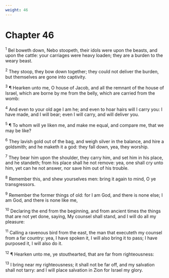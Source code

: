 ```yaml
---
weight: 46
---
```


# Chapter 46

<sup>1</sup> Bel boweth down, Nebo stoopeth, their idols were upon the beasts, and upon the cattle: your carriages were heavy loaden; they are a burden to the weary beast. 

<sup>2</sup> They stoop, they bow down together; they could not deliver the burden, but themselves are gone into captivity. 

<sup>3</sup> ¶ Hearken unto me, O house of Jacob, and all the remnant of the house of Israel, which are borne by me from the belly, which are carried from the womb: 

<sup>4</sup> And even to your old age I am he; and even to hoar hairs will I carry you: I have made, and I will bear; even I will carry, and will deliver you. 

<sup>5</sup> ¶ To whom will ye liken me, and make me equal, and compare me, that we may be like? 

<sup>6</sup> They lavish gold out of the bag, and weigh silver in the balance, and hire a goldsmith; and he maketh it a god: they fall down, yea, they worship. 

<sup>7</sup> They bear him upon the shoulder, they carry him, and set him in his place, and he standeth; from his place shall he not remove: yea, one shall cry unto him, yet can he not answer, nor save him out of his trouble. 

<sup>8</sup> Remember this, and shew yourselves men: bring it again to mind, O ye transgressors. 

<sup>9</sup> Remember the former things of old: for I am God, and there is none else; I am God, and there is none like me, 

<sup>10</sup> Declaring the end from the beginning, and from ancient times the things that are not yet done, saying, My counsel shall stand, and I will do all my pleasure: 

<sup>11</sup> Calling a ravenous bird from the east, the man that executeth my counsel from a far country: yea, I have spoken it, I will also bring it to pass; I have purposed it, I will also do it. 

<sup>12</sup> ¶ Hearken unto me, ye stouthearted, that are far from righteousness: 

<sup>13</sup> I bring near my righteousness; it shall not be far off, and my salvation shall not tarry: and I will place salvation in Zion for Israel my glory. 



